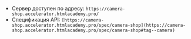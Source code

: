 - Сервер доступен по адресу: `https://camera-shop.accelerator.htmlacademy.pro/`
- Спецификация API: `[https://camera-shop.accelerator.htmlacademy.pro/spec/camera-shop](https://camera-shop.accelerator.htmlacademy.pro/spec/camera-shop#tag--camera)`
